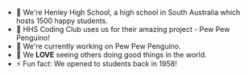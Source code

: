 - 👋 We're Henley High School, a high school in South Australia which hosts 1500 happy students.
- 👀 HHS Coding Club uses us for their amazing project - Pew Pew Penguino!
- 🌱 We're currently working on Pew Pew Penguino.
- 💞️ We **LOVE** seeing others doing good things in the world.
- ⚡ Fun fact: We opened to students back in 1958!
